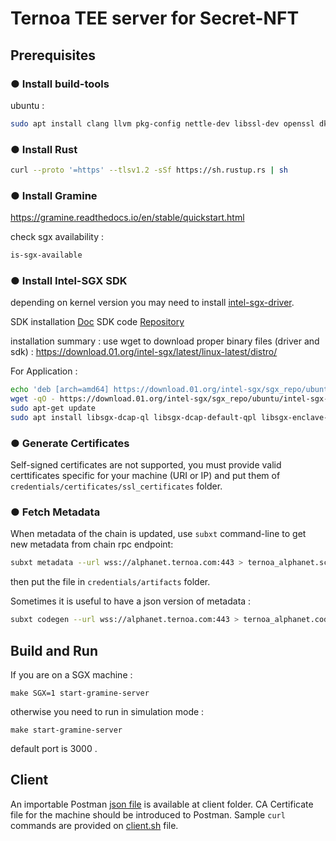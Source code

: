 # Ternoa TEE server for Secret-NFT

## Prerequisites

### ● Install build-tools

ubuntu :  
```bash
sudo apt install clang llvm pkg-config nettle-dev libssl-dev openssl dkms
```

### ● Install Rust
```bash
curl --proto '=https' --tlsv1.2 -sSf https://sh.rustup.rs | sh
```

### ● Install Gramine
https://gramine.readthedocs.io/en/stable/quickstart.html

check sgx availability : 
```bash
is-sgx-available
```

### ● Install Intel-SGX SDK
depending on kernel version you may need to install [intel-sgx-driver](https://github.com/intel/linux-sgx-driver).

SDK installation [Doc](https://download.01.org/intel-sgx/latest/linux-latest/docs/Intel_SGX_SW_Installation_Guide_for_Linux.pdf)
SDK code [Repository](https://github.com/intel/linux-sgx)

installation summary : 
use wget to download proper binary files (driver and sdk) : 
https://download.01.org/intel-sgx/latest/linux-latest/distro/

For Application  : 
```bash
echo 'deb [arch=amd64] https://download.01.org/intel-sgx/sgx_repo/ubuntu focal main' | sudo tee /etc/apt/sources.list.d/intel-sgx.list
wget -qO - https://download.01.org/intel-sgx/sgx_repo/ubuntu/intel-sgx-deb.key | sudo apt-key add
sudo apt-get update
sudo apt install libsgx-dcap-ql libsgx-dcap-default-qpl libsgx-enclave-common-dev libsgx-dcap-ql-dev libsgx-dcap-default-qpl-dev
```

### ● Generate Certificates
Self-signed certificates are not supported, you must provide valid certtificates specific for your machine (URI or IP) and put them of ```credentials/certificates/ssl_certificates``` folder. 

### ● Fetch Metadata
When metadata of the chain is updated, use ```subxt``` command-line to get new metadata from chain rpc endpoint:

```bash
subxt metadata --url wss://alphanet.ternoa.com:443 > ternoa_alphanet.scale
```
then put the file in ```credentials/artifacts``` folder.

Sometimes it is useful to have a json version of metadata : 
```bash
subxt codegen --url wss://alphanet.ternoa.com:443 > ternoa_alphanet.code
```

## Build and Run
If you are on a SGX machine :

```shell
make SGX=1 start-gramine-server
```
otherwise you need to run in simulation mode : 
```shell
make start-gramine-server
```
default port is 3000 .

## Client
An importable Postman [json file](./client/postman.json) is available at client folder. CA Certificate file for the machine should be introduced to Postman.
Sample ```curl``` commands are provided on [client.sh](./client/client.sh) file.


